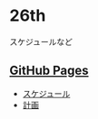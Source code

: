 # 26th
スケジュールなど

## [GitHub Pages](https://torica-25th.github.io/26th/)

- [スケジュール](schedule/)
- [計画](plan/)
